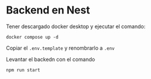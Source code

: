 # Backend en Nest

Tener descargado docker desktop y ejecutar el comando:

```
docker compose up -d
```

Copiar el ```.env.template``` y renombrarlo a ```.env```

Levantar el backedn con el comando 
```
npm run start
```
